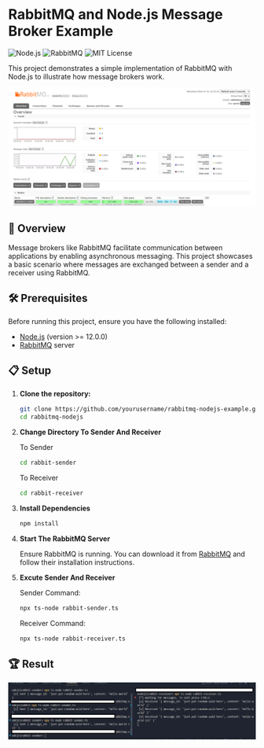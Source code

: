 

# RabbitMQ and Node.js Message Broker Example

![Node.js](https://img.shields.io/badge/node.js-12.0.0-brightgreen)
![RabbitMQ](https://img.shields.io/badge/rabbitmq-v3.8.0-orange)
![MIT License](https://img.shields.io/badge/license-MIT-blue)

This project demonstrates a simple implementation of RabbitMQ with Node.js to illustrate how message brokers work.

![alt text](rabbitmq-nodejs/images/RabbitMQ-Management.png)

## 🚀 Overview

Message brokers like RabbitMQ facilitate communication between applications by enabling asynchronous messaging. This project showcases a basic scenario where messages are exchanged between a sender and a receiver using RabbitMQ.

## 🛠️ Prerequisites

Before running this project, ensure you have the following installed:

- [Node.js](https://nodejs.org/) (version >= 12.0.0)
- [RabbitMQ](https://www.rabbitmq.com/download.html) server

## 📋 Setup

1. **Clone the repository:**

   ```bash
   git clone https://github.com/yourusername/rabbitmq-nodejs-example.git
   cd rabbitmq-nodejs
2. **Change Directory To Sender And Receiver**

    To Sender
    ```bash
    cd rabbit-sender
    ```
  
    To Receiver
    ```bash
    cd rabbit-receiver
    ```
3. **Install Dependencies**
    ```bash
    npm install
    ```
4. **Start The RabbitMQ Server**

   Ensure RabbitMQ is running. You can download it from [RabbitMQ](https://www.rabbitmq.com/docs/download) and follow their installation instructions.
5. **Excute Sender And Receiver**

    Sender Command:
    ```bash
    npx ts-node rabbit-sender.ts
    ```

    Receiver Command:
   ```bash
   npx ts-node rabbit-receiver.ts
   ```
## 🏆 Result

![alt text](rabbitmq-nodejs/images/Terminal.png)

